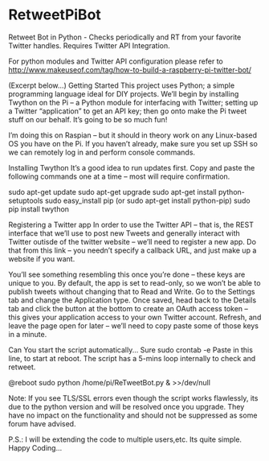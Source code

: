# RetweetPiBot
Retweet Bot in Python - Checks periodically and RT from your favorite Twitter handles. Requires Twitter API Integration.

For python modules and Twitter API configuration please refer to  http://www.makeuseof.com/tag/how-to-build-a-raspberry-pi-twitter-bot/

(Excerpt below...) 
Getting Started
This project uses Python; a simple programming language ideal for DIY projects. We’ll begin by installing Twython on the Pi – a Python module for interfacing with Twitter; setting up a Twitter “application” to get an API key; then go onto make the Pi tweet stuff on our behalf. It’s going to be so much fun!

I’m doing this on Raspian – but it should in theory work on any Linux-based OS you have on the Pi. If you haven’t already, make sure you set up SSH so we can remotely log in and perform console commands.

Installing Twython
It’s a good idea to run updates first. Copy and paste the following commands one at a time – most will require confirmation.

sudo apt-get update
sudo apt-get upgrade
sudo apt-get install python-setuptools
sudo easy_install pip (or sudo apt-get install python-pip)
sudo pip install twython

Registering a Twitter app
In order to use the Twitter API – that is, the REST interface that we’ll use to post new Tweets and generally interact with Twitter outisde of the twitter website – we’ll need to register a new app. Do that from this link – you needn’t specify a callback URL, and just make up a website if you want.

You’ll see something resembling this once you’re done – these keys are unique to you.
By default, the app is set to read-only, so we won’t be able to publish tweets without changing that to Read and Write. Go to the Settings tab and change the Application type.
Once saved, head back to the Details tab and click the button at the bottom to create an OAuth access token – this gives your application access to your own Twitter account. Refresh, and leave the page open for later – we’ll need to copy paste some of those keys in a minute.

Can You start the script automatically... Sure
sudo crontab -e
Paste in this line, to start at reboot. The script has a 5-mins loop internally to check and retweet. 

@reboot sudo python /home/pi/ReTweetBot.py & >>/dev/null

Note: If you see TLS/SSL errors even though the script works flawlessly, its due to the python version and will be resolved once you upgrade. They have no impact on the functionality and should not be suppressed as some forum have advised.

P.S.: I will be extending the code to multiple users,etc. Its quite simple. 
Happy Coding...
